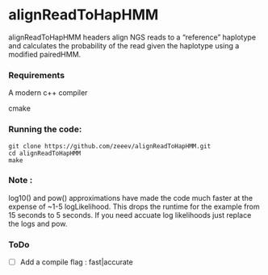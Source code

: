 # alignReadToHapHMM

alignReadToHapHMM headers align NGS reads to a “reference” haplotype and calculates the probability of the read given the haplotype using a modified pairedHMM.

### Requirements
A modern c++ compiler

cmake

### Running the code:
```
git clone https://github.com/zeeev/alignReadToHapHMM.git
cd alignReadToHapHMM
make

```

### Note :

log10() and pow() approximations have made the code much faster at the expense of ~1-5 logLikelihood.  This drops the runtime for the example from 15 seconds to 5 seconds.  If you need accuate log likelihoods just replace the logs and pow. 


### ToDo
- [ ] Add a compile flag : fast|accurate
